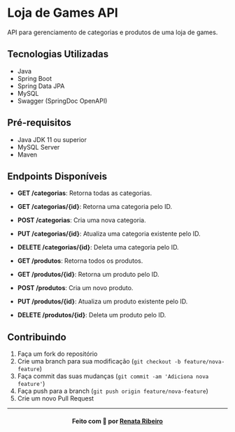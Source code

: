 # Loja de Games API

API para gerenciamento de categorias e produtos de uma loja de games.

## Tecnologias Utilizadas

- Java
- Spring Boot
- Spring Data JPA
- MySQL
- Swagger (SpringDoc OpenAPI)

## Pré-requisitos

- Java JDK 11 ou superior
- MySQL Server
- Maven


## Endpoints Disponíveis

- **GET /categorias**: Retorna todas as categorias.
- **GET /categorias/{id}**: Retorna uma categoria pelo ID.
- **POST /categorias**: Cria uma nova categoria.
- **PUT /categorias/{id}**: Atualiza uma categoria existente pelo ID.
- **DELETE /categorias/{id}**: Deleta uma categoria pelo ID.

- **GET /produtos**: Retorna todos os produtos.
- **GET /produtos/{id}**: Retorna um produto pelo ID.
- **POST /produtos**: Cria um novo produto.
- **PUT /produtos/{id}**: Atualiza um produto existente pelo ID.
- **DELETE /produtos/{id}**: Deleta um produto pelo ID.

## Contribuindo

1. Faça um fork do repositório
2. Crie uma branch para sua modificação (`git checkout -b feature/nova-feature`)
3. Faça commit das suas mudanças (`git commit -am 'Adiciona nova feature'`)
4. Faça push para a branch (`git push origin feature/nova-feature`)
5. Crie um novo Pull Request
___

<h4 align="center">Feito com 💜 por <a href="https://www.linkedin.com/in/rbcribeiro">Renata Ribeiro</a></h4>

  